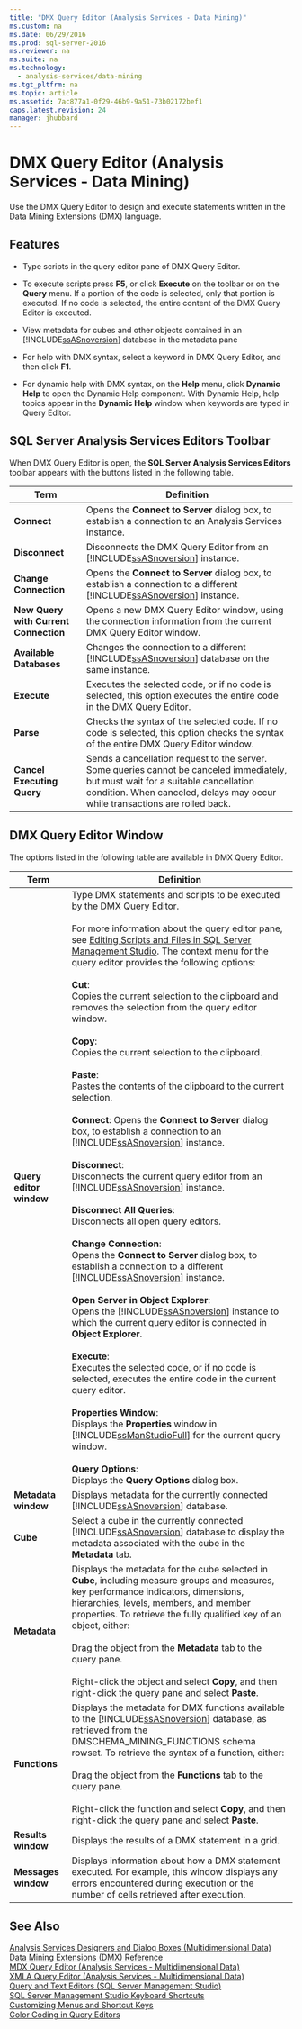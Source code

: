 ```yaml
---
title: "DMX Query Editor (Analysis Services - Data Mining)"
ms.custom: na
ms.date: 06/29/2016
ms.prod: sql-server-2016
ms.reviewer: na
ms.suite: na
ms.technology: 
  - analysis-services/data-mining
ms.tgt_pltfrm: na
ms.topic: article
ms.assetid: 7ac877a1-0f29-46b9-9a51-73b02172bef1
caps.latest.revision: 24
manager: jhubbard
---
```

# DMX Query Editor (Analysis Services - Data Mining)
Use the DMX Query Editor to design and execute statements written in the Data Mining Extensions (DMX) language.  
  
## Features  
  
-   Type scripts in the query editor pane of DMX Query Editor.  
  
-   To execute scripts press **F5**, or click **Execute** on the toolbar or on the **Query** menu. If a portion of the code is selected, only that portion is executed. If no code is selected, the entire content of the DMX Query Editor is executed.  
  
-   View metadata for cubes and other objects contained in an [!INCLUDE[ssASnoversion](../../Topics/TopicNameContainA/includes/ssASnoversion_md.md)] database in the metadata pane  
  
-   For help with DMX syntax, select a keyword in DMX Query Editor, and then click **F1**.  
  
-   For dynamic help with DMX syntax, on the **Help** menu, click **Dynamic Help** to open the Dynamic Help component. With Dynamic Help, help topics appear in the **Dynamic Help** window when keywords are typed in Query Editor.  
  
## SQL Server Analysis Services Editors Toolbar  
 When DMX Query Editor is open, the **SQL Server Analysis Services Editors** toolbar appears with the buttons listed in the following table.  
  
|Term|Definition|  
|----------|----------------|  
|**Connect**|Opens the **Connect to Server** dialog box, to establish a connection to an Analysis Services instance.|  
|**Disconnect**|Disconnects the DMX Query Editor from an [!INCLUDE[ssASnoversion](../../Topics/TopicNameContainA/includes/ssASnoversion_md.md)] instance.|  
|**Change Connection**|Opens the **Connect to Server** dialog box, to establish a connection to a different [!INCLUDE[ssASnoversion](../../Topics/TopicNameContainA/includes/ssASnoversion_md.md)] instance.|  
|**New Query with Current Connection**|Opens a new DMX Query Editor window, using the connection information from the current DMX Query Editor window.|  
|**Available Databases**|Changes the connection to a different [!INCLUDE[ssASnoversion](../../Topics/TopicNameContainA/includes/ssASnoversion_md.md)] database on the same instance.|  
|**Execute**|Executes the selected code, or if no code is selected, this option executes the entire code in the DMX Query Editor.|  
|**Parse**|Checks the syntax of the selected code. If no code is selected, this option checks the syntax of the entire DMX Query Editor window.|  
|**Cancel Executing Query**|Sends a cancellation request to the server. Some queries cannot be canceled immediately, but must wait for a suitable cancellation condition. When canceled, delays may occur while transactions are rolled back.|  
  
## DMX Query Editor Window  
 The options listed in the following table are available in DMX Query Editor.  
  
|Term|Definition|  
|----------|----------------|  
|**Query editor window**|Type DMX statements and scripts to be executed by the DMX Query Editor.<br /><br /> For more information about the query editor pane, see [Editing Scripts and Files in SQL Server Management Studio](https://msdn.microsoft.com/en-us/library/ms173457.aspx). The context menu for the query editor provides the following options:<br /><br /> **Cut**: <br />                      Copies the current selection to the clipboard and removes the selection from the query editor window.<br /><br /> **Copy**: <br />                      Copies the current selection to the clipboard.<br /><br /> **Paste**: <br />                      Pastes the contents of the clipboard to the current selection.<br /><br /> **Connect**: Opens the **Connect to Server** dialog box, to establish a connection to an [!INCLUDE[ssASnoversion](../../Topics/TopicNameContainA/includes/ssASnoversion_md.md)] instance.<br /><br /> **Disconnect**: <br />                      Disconnects the current query editor from an [!INCLUDE[ssASnoversion](../../Topics/TopicNameContainA/includes/ssASnoversion_md.md)] instance.<br /><br /> **Disconnect All Queries**: <br />                      Disconnects all open query editors.<br /><br /> **Change Connection**:<br />                      Opens the **Connect to Server** dialog box, to establish a connection to a different [!INCLUDE[ssASnoversion](../../Topics/TopicNameContainA/includes/ssASnoversion_md.md)] instance.<br /><br /> **Open Server in Object Explorer**:<br />                      Opens the [!INCLUDE[ssASnoversion](../../Topics/TopicNameContainA/includes/ssASnoversion_md.md)] instance to which the current query editor is connected in **Object Explorer**.<br /><br /> **Execute**:<br />                      Executes the selected code, or if no code is selected, executes the entire code in the current query editor.<br /><br /> **Properties Window**:<br />                      Displays the **Properties** window in [!INCLUDE[ssManStudioFull](../../Topics/TopicNameContainA/includes/ssManStudioFull_md.md)] for the current query window.<br /><br /> **Query Options**:<br />                      Displays the **Query Options** dialog box.|  
|**Metadata window**|Displays metadata for the currently connected [!INCLUDE[ssASnoversion](../../Topics/TopicNameContainA/includes/ssASnoversion_md.md)] database.|  
|**Cube**|Select a cube in the currently connected [!INCLUDE[ssASnoversion](../../Topics/TopicNameContainA/includes/ssASnoversion_md.md)] database to display the metadata associated with the cube in the **Metadata** tab.|  
|**Metadata**|Displays the metadata for the cube selected in **Cube**, including measure groups and measures, key performance indicators, dimensions, hierarchies, levels, members, and member properties. To retrieve the fully qualified key of an object, either:<br /><br /> Drag the object from the **Metadata** tab to the query pane.<br /><br /> Right-click the object and select **Copy**, and then right-click the query pane and select **Paste**.|  
|**Functions**|Displays the metadata for DMX functions available to the [!INCLUDE[ssASnoversion](../../Topics/TopicNameContainA/includes/ssASnoversion_md.md)] database, as retrieved from the DMSCHEMA_MINING_FUNCTIONS schema rowset. To retrieve the syntax of a function, either:<br /><br /> Drag the object from the **Functions** tab to the query pane.<br /><br /> Right-click the function and select **Copy**, and then right-click the query pane and select **Paste**.|  
|**Results window**|Displays the results of a DMX statement in a grid.|  
|**Messages window**|Displays information about how a DMX statement executed. For example, this window displays any errors encountered during execution or the number of cells retrieved after execution.|  
  
## See Also  
 [Analysis Services Designers and Dialog Boxes (Multidimensional Data)](../../Topics/TopicNameNotContainA/Analysis-Services-Designers-and-Dialog-Boxes--Multidimensional-Data-.md)   
 [Data Mining Extensions (DMX) Reference](assetId:///6d85ca20-de67-4e20-b3b5-b734c6cfcece)   
 [MDX Query Editor (Analysis Services - Multidimensional Data)](../../Topics/TopicNameNotContainA/MDX-Query-Editor--Analysis-Services---Multidimensional-Data-.md)   
 [XMLA Query Editor (Analysis Services - Multidimensional Data)](../../Topics/TopicNameNotContainA/XMLA-Query-Editor--Analysis-Services---Multidimensional-Data-.md)   
 [Query and Text Editors (SQL Server Management Studio)](../../Topics/TopicNameNotContainA/Query-and-Text-Editors--SQL-Server-Management-Studio-.md)   
 [SQL Server Management Studio Keyboard Shortcuts](../../Topics/TopicNameNotContainA/SQL-Server-Management-Studio-Keyboard-Shortcuts.md)   
 [Customizing Menus and Shortcut Keys](assetId:///fb4edf3c-71b6-4645-b1d1-ddfdd69f0d7b)   
 [Color Coding in Query Editors](../../Topics/TopicNameNotContainA/Color-Coding-in-Query-Editors.md)